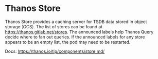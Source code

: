 # Thanos Store

Thanos Store provides a caching server for TSDB data stored in object storage (GCS).
The list of stores can be found at <https://thanos.gitlab.net/stores>.  The announced labels help Thanos Query decide where to fan out queries.
If the announced labels for any store appears to be an empty list, the pod may need to be restarted.

Docs: <https://thanos.io/tip/components/store.md/>
